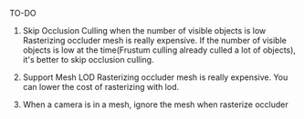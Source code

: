 TO-DO

1. Skip Occlusion Culling when the number of visible objects is low
	Rasterizing occluder mesh is really expensive.
	If the number of visible objects is low at the time(Frustum culling already culled a lot of objects), it's better to skip occlusion culling.

2. Support Mesh LOD
	Rasterizing occluder mesh is really expensive.
	You can lower the cost of rasterizing with lod.

3. When a camera is in a mesh, ignore the mesh when rasterize occluder
	